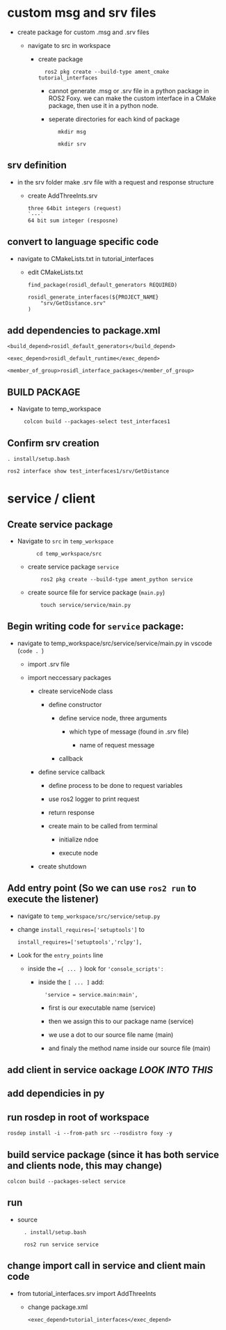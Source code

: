 # custom msg and srv files

- create package for custom .msg and .srv files

  - navigate to src in workspace

    - create package

			ros2 pkg create --build-type ament_cmake tutorial_interfaces

      - cannot generate .msg or .srv file in a python package in ROS2 Foxy. we can make the custom interface in a CMake package, then use it in a python node.

	

	
       - seperate directories for each kind of package
	
				mkdir msg

				mkdir srv

## srv definition

- in the srv folder make .srv file with a request and response structure

  - create AddThreeInts.srv

		three 64bit integers (request)
		`---`
		64 bit sum integer (resposne)

## convert to language specific code

- navigate to CMakeLists.txt in tutorial_interfaces

  - edit CMakeLists.txt

		find_package(rosidl_default_generators REQUIRED)

		rosidl_generate_interfaces(${PROJECT_NAME}
  			"srv/GetDistance.srv"
		)

## add dependencies to package.xml
	
	<build_depend>rosidl_default_generators</build_depend>

	<exec_depend>rosidl_default_runtime</exec_depend>

	<member_of_group>rosidl_interface_packages</member_of_group>

## BUILD PACKAGE

- Navigate to temp_workspace

		colcon build --packages-select test_interfaces1


## Confirm srv creation

	. install/setup.bash

	ros2 interface show test_interfaces1/srv/GetDistance












# service / client


## Create service package

- Navigate to `src` in `temp_workspace`

			cd temp_workspace/src

  - create service package `service`

			ros2 pkg create --build-type ament_python service

  - create source file for service package (`main.py`)

			touch service/service/main.py






## Begin writing code for `service` package:

- navigate to temp_workspace/src/service/service/main.py in vscode (`code . `)

  - import .srv file

  - import neccessary packages

    - clreate serviceNode class

      - define constructor

        - define service node, three arguments

          - which type of message (found in .srv file)

            - name of request message

	    - callback

	- define service callback

	  - define process to be done to request variables

	  - use ros2 logger to print request

	  - return response

      - create main to be called from terminal

        - initialize ndoe

        - execute node

	- create shutdown

	
## Add entry point (So we can use `ros2 run` to execute the listener)

- navigate to `temp_workspace/src/service/setup.py`

- change `install_requires=['setuptools']` to
  
      install_requires=['setuptools','rclpy'],

- Look for the `entry_points` line 

  - inside the `={ ... }` look for `'console_scripts':`

    - inside the `[ ... ]` add:

      		'service = service.main:main',

      - first is our executable name (service)

      - then we assign this to our package name (service)

      - we use a dot to our source file name (main)

      - and finaly the method name inside our source file (main)

## add client in service oackage *LOOK INTO THIS*

## add dependicies in py

## run rosdep in root of workspace
	
	rosdep install -i --from-path src --rosdistro foxy -y

## build service package (since it has both service and clients node, this may change)

	colcon build --packages-select service

## run
	
- source

		. install/setup.bash

		ros2 run service service





## change import call in service and client main code

- from tutorial_interfaces.srv import AddThreeInts  

  - change package.xml

		<exec_depend>tutorial_interfaces</exec_depend>



